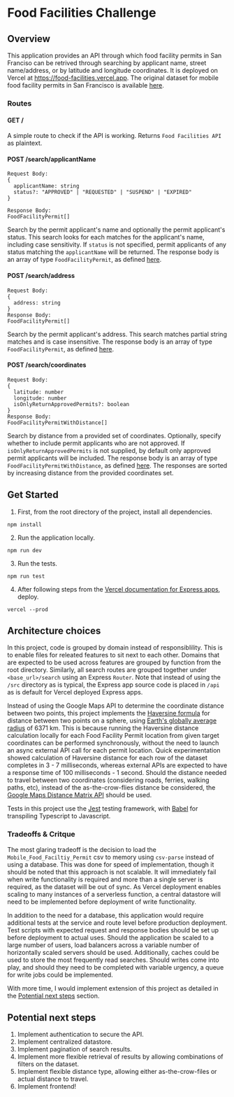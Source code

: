 # Food Facilities Challenge

## Overview

This application provides an API through which food facility permits in San Franciso can be retrived through searching by applicant name, street name/address, or by latitude and longitude coordinates. It is deployed on Vercel at https://food-facilities.vercel.app. The original dataset for mobile food facility permits in San Francisco is available [here](https://data.sfgov.org/Economy-and-Community/Mobile-Food-Facility-Permit/rqzj-sfat/data).

### Routes

#### GET /

A simple route to check if the API is working. Returns `Food Facilities API` as plaintext.

#### POST /search/applicantName

```
Request Body:
{
  applicantName: string
  status?: "APPROVED" | "REQUESTED" | "SUSPEND" | "EXPIRED"
}

Response Body:
FoodFacilityPermit[]
```

Search by the permit applicant's name and optionally the permit applicant's status. This search looks for each matches for the applicant's name, including case sensitivity. If `status` is not specified, permit applicants of any status matching the `applicantName` will be returned. The response body is an array of type `FoodFacilityPermit`, as defined [here](https://github.com/chantellechan1/food-facilities/blob/main/api/model/FoodFacilityPermit.ts).

#### POST /search/address

```
Request Body:
{
  address: string
}
Response Body:
FoodFacilityPermit[]
```

Search by the permit applicant's address. This search matches partial string matches and is case insensitive. The response body is an array of type `FoodFacilityPermit`, as defined [here](https://github.com/chantellechan1/food-facilities/blob/main/api/model/FoodFacilityPermit.ts).

#### POST /search/coordinates

```
Request Body:
{
  latitude: number
  longitude: number
  isOnlyReturnApprovedPermits?: boolean
}
Response Body:
FoodFacilityPermitWithDistance[]
```

Search by distance from a provided set of coordinates. Optionally, specify whether to include permit applicants who are not approved. If `isOnlyReturnApprovedPermits` is not supplied, by default only approved permit applicants will be included. The response body is an array of type `FoodFacilityPermitWithDistance`, as defined [here](https://github.com/chantellechan1/food-facilities/blob/main/api/model/FoodFacilityPermit.ts). The responses are sorted by increasing distance from the provided coordinates set.

## Get Started

1. First, from the root directory of the project, install all dependencies.

```
npm install
```

2. Run the application locally.

```
npm run dev
```

3. Run the tests.

```
npm run test
```

4. After following steps from the [Vercel documentation for Express apps](https://vercel.com/guides/using-express-with-vercel), deploy.

```
vercel --prod
```

## Architecture choices

In this project, code is grouped by domain instead of responsiblility. This is to enable files for releated features to sit next to each other. Domains that are expected to be used across features are grouped by function from the root directory. Similarly, all search routes are grouped together under `<base_url>/search` using an Express `Router`. Note that instead of using the `/src` directory as is typical, the Express app source code is placed in `/api` as is default for Vercel deployed Express apps.

Instead of using the Google Maps API to determine the coordinate distance between two points, this project implements the [Haversine formula](https://en.wikipedia.org/wiki/Haversine_formula) for distance between two points on a sphere, using [Earth's globally average radius](https://en.wikipedia.org/wiki/Earth_radius) of 6371 km. This is because running the Haversine distance calculation locally for each Food Facility Permit location from given target coordinates can be performed synchronously, without the need to launch an async external API call for each permit location. Quick experimentation showed calculation of Haversine distance for each row of the dataset completes in 3 - 7 milliseconds, whereas external APIs are expected to have a response time of 100 milliseconds - 1 second. Should the distance needed to travel between two coordinates (considering roads, ferries, walking paths, etc), instead of the as-the-crow-flies distance be considered, the [Google Maps Distance Matrix API](https://developers.google.com/maps/documentation/distance-matrix/overview) should be used.

Tests in this project use the [Jest](https://jestjs.io/) testing framework, with [Babel](https://babeljs.io/) for transpiling Typescript to Javascript.

### Tradeoffs & Critque

The most glaring tradeoff is the decision to load the `Mobile_Food_Faciltiy_Permit` csv to memory using `csv-parse` instead of using a database. This was done for speed of implementation, though it should be noted that this approach is not scalable. It will immediately fail when write functionality is required and more than a single server is required, as the dataset will be out of sync. As Vercel deployment enables scaling to many instances of a serverless function, a central datastore will need to be implemented before deployment of write functionality.

In addition to the need for a database, this application would require additional tests at the service and route level before production deployment. Test scripts with expected request and response bodies should be set up before deployment to actual uses. Should the application be scaled to a large number of users, load balancers across a variable number of horizontally scaled servers should be used. Additionally, caches could be used to store the most frequently read searches. Should writes come into play, and should they need to be completed with variable urgency, a queue for write jobs could be implemented.

With more time, I would implement extension of this project as detailed in the [Potential next steps](#potential-next-steps) section.

## Potential next steps

1. Implement authentication to secure the API.
2. Implement centralized datastore.
3. Implement pagination of search results.
4. Implement more flexible retrieval of results by allowing combinations of filters on the dataset.
5. Implement flexible distance type, allowing either as-the-crow-files or actual distance to travel.
6. Implement frontend!
